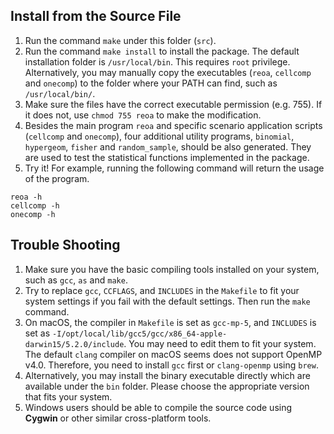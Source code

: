 ## Install from the Source File
1. Run the command `make` under this folder (`src`).
2. Run the command `make install` to install the package. The default installation folder is `/usr/local/bin`. This requires `root` privilege. Alternatively, you may manually copy the executables (`reoa`, `cellcomp` and `onecomp`) to the folder where your PATH can find, such as `/usr/local/bin/`.
3. Make sure the files have the correct executable permission (e.g. 755).  If it does not, use `chmod 755 reoa` to make the modification.
4. Besides the main program `reoa` and specific scenario application scripts (`cellcomp` and `onecomp`), four additional utility programs, `binomial`, `hypergeom`, `fisher` and `random_sample`, should be also generated. They are used to test the statistical functions implemented in the package.  
5. Try it! For example, running the following command will return the usage of the program. 

```
reoa -h
cellcomp -h
onecomp -h
```


## Trouble Shooting
1. Make sure you have the basic compiling tools installed on your system, such as `gcc`, `as` and `make`.
2. Try to replace `gcc`, `CCFLAGS`, and `INCLUDES` in the `Makefile` to fit your system settings if you fail with the default settings. Then run the `make` command.
3. On macOS, the compiler in `Makefile` is set as `gcc-mp-5`, and `INCLUDES` is set as `-I/opt/local/lib/gcc5/gcc/x86_64-apple-darwin15/5.2.0/include`. You may need to edit them to fit your system. The default `clang` compiler on macOS seems does not support OpenMP v4.0. Therefore, you need to install `gcc` first or `clang-openmp` using `brew`. 
4. Alternatively, you may install the binary executable directly which are available under the `bin` folder. Please choose the appropriate version that fits your system.  
5. Windows users should be able to compile the source code using **Cygwin** or other similar cross-platform tools.        

